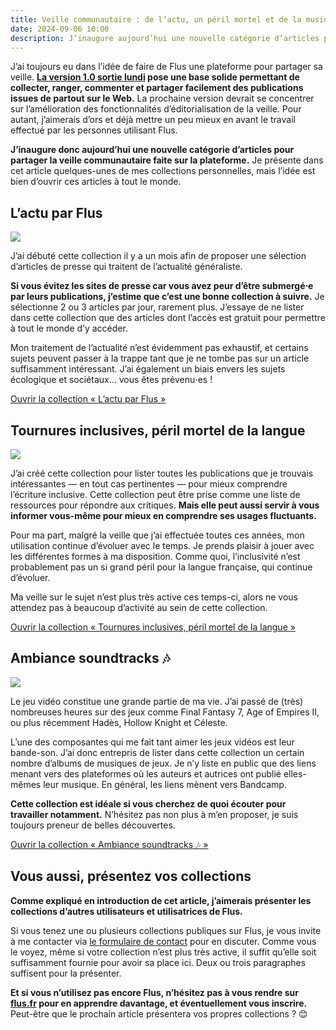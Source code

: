 ```yaml
---
title: Veille communautaire : de l’actu, un péril mortel et de la musique
date: 2024-09-06 10:00
description: J’inaugure aujourd’hui une nouvelle catégorie d’articles pour partager la veille communautaire faite sur la plateforme.
---
```


J’ai toujours eu dans l’idée de faire de Flus une plateforme pour partager sa veille.
**[La version 1.0 sortie lundi](flus-un-point-zero.html) pose une base solide permettant de collecter, ranger, commenter et partager facilement des publications issues de partout sur le Web.**
La prochaine version devrait se concentrer sur l’amélioration des fonctionnalités d’éditorialisation de la veille.
Pour autant, j’aimerais d’ors et déjà mettre un peu mieux en avant le travail effectué par les personnes utilisant Flus.

**J’inaugure donc aujourd’hui une nouvelle catégorie d’articles pour partager la veille communautaire faite sur la plateforme.**
Je présente dans cet article quelques-unes de mes collections personnelles, mais l’idée est bien d’ouvrir ces articles à tout le monde.

## L’actu par Flus

![](images/collections/flus-actu.webp)

J’ai débuté cette collection il y a un mois afin de proposer une sélection d’articles de presse qui traitent de l’actualité généraliste.

**Si vous évitez les sites de presse car vous avez peur d’être submergé⋅e par leurs publications, j’estime que c’est une bonne collection à suivre.**
Je sélectionne 2 ou 3 articles par jour, rarement plus.
J’essaye de ne lister dans cette collection que des articles dont l’accès est gratuit pour permettre à tout le monde d’y accéder.

Mon traitement de l’actualité n’est évidemment pas exhaustif, et certains sujets peuvent passer à la trappe tant que je ne tombe pas sur un article suffisamment intéressant.
J’ai également un biais envers les sujets écologique et sociétaux… vous êtes prévenu⋅es !

<div class="text--center">
    <a class="button button--primary" href="https://app.flus.fr/collections/1806651330350867498">
        Ouvrir la collection « L’actu par Flus »
    </a>
</div>

## Tournures inclusives, péril mortel de la langue

![](images/collections/tournures-inclusives.webp)

J’ai créé cette collection pour lister toutes les publications que je trouvais intéressantes — en tout cas pertinentes — pour mieux comprendre l’écriture inclusive.
Cette collection peut être prise comme une liste de ressources pour répondre aux critiques.
**Mais elle peut aussi servir à vous informer vous-même pour mieux en comprendre ses usages fluctuants.**

Pour ma part, malgré la veille que j’ai effectuée toutes ces années, mon utilisation continue d’évoluer avec le temps.
Je prends plaisir à jouer avec les différentes formes à ma disposition.
Comme quoi, l’inclusivité n’est probablement pas un si grand péril pour la langue française, qui continue d’évoluer.

Ma veille sur le sujet n’est plus très active ces temps-ci, alors ne vous attendez pas à beaucoup d’activité au sein de cette collection.

<div class="text--center">
    <a class="button button--primary" href="https://app.flus.fr/collections/1678881149731043972">
        Ouvrir la collection « Tournures inclusives, péril mortel de la langue »
    </a>
</div>

## Ambiance soundtracks 🎶

![](images/collections/ambiance-soundtracks.webp)

Le jeu vidéo constitue une grande partie de ma vie.
J’ai passé de (très) nombreuses heures sur des jeux comme Final Fantasy 7, Age of Empires II, ou plus récemment Hadès, Hollow Knight et Céleste.

L’une des composantes qui me fait tant aimer les jeux vidéos est leur bande-son.
J’ai donc entrepris de lister dans cette collection un certain nombre d’albums de musiques de jeux.
Je n’y liste en public que des liens menant vers des plateformes où les auteurs et autrices ont publié elles-mêmes leur musique.
En général, les liens mènent vers Bandcamp.

**Cette collection est idéale si vous cherchez de quoi écouter pour travailler notamment.**
N’hésitez pas non plus à m’en proposer, je suis toujours preneur de belles découvertes.

<div class="text--center">
    <a class="button button--primary" href="https://app.flus.fr/collections/1672354633238832183">
        Ouvrir la collection « Ambiance soundtracks 🎶 »
    </a>
</div>

## Vous aussi, présentez vos collections

**Comme expliqué en introduction de cet article, j’aimerais présenter les collections d’autres utilisateurs et utilisatrices de Flus.**

Si vous tenez une ou plusieurs collections publiques sur Flus, je vous invite à me contacter via [le formulaire de contact](https://flus.fr/contact?subject=Partage+de+veille+communautaire) pour en discuter.
Comme vous le voyez, même si votre collection n’est plus très active, il suffit qu’elle soit suffisamment fournie pour avoir sa place ici.
Deux ou trois paragraphes suffisent pour la présenter.

**Et si vous n’utilisez pas encore Flus, n’hésitez pas à vous rendre sur [flus.fr](https://flus.fr) pour en apprendre davantage, et éventuellement vous inscrire.**
Peut-être que le prochain article présentera vos propres collections ? 😊
